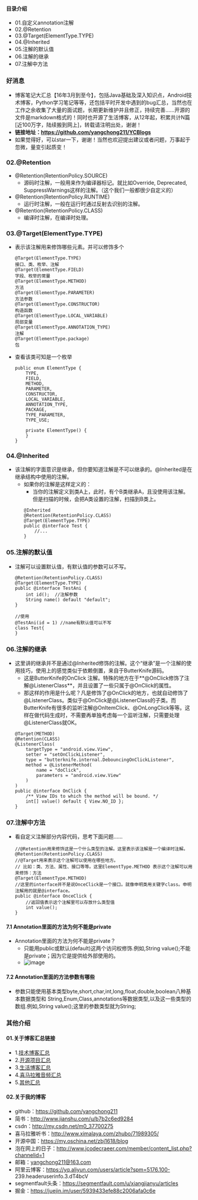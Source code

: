 #### 目录介绍
- 01.自定义annotation注解
- 02.@Retention
- 03.@Target(ElementType.TYPE)
- 04.@Inherited
- 05.注解的默认值
- 06.注解的继承
- 07.注解中方法




### 好消息
- 博客笔记大汇总【16年3月到至今】，包括Java基础及深入知识点，Android技术博客，Python学习笔记等等，还包括平时开发中遇到的bug汇总，当然也在工作之余收集了大量的面试题，长期更新维护并且修正，持续完善……开源的文件是markdown格式的！同时也开源了生活博客，从12年起，积累共计N篇[近100万字，陆续搬到网上]，转载请注明出处，谢谢！
- **链接地址：https://github.com/yangchong211/YCBlogs**
- 如果觉得好，可以star一下，谢谢！当然也欢迎提出建议或者问题，万事起于忽微，量变引起质变！



### 02.@Retention
- @Retention(RetentionPolicy.SOURCE)
    - 源码时注解，一般用来作为编译器标记。就比如Override, Deprecated, SuppressWarnings这样的注解。（这个我们一般都很少自定义的）
- @Retention(RetentionPolicy.RUNTIME)
    - 运行时注解，一般在运行时通过反射去识别的注解。
- @Retention(RetentionPolicy.CLASS)
    - 编译时注解，在编译时处理。


### 03.@Target(ElementType.TYPE)
- 表示该注解用来修饰哪些元素。并可以修饰多个
    ```
    @Target(ElementType.TYPE)
    接口、类、枚举、注解
    @Target(ElementType.FIELD)
    字段、枚举的常量
    @Target(ElementType.METHOD)
    方法
    @Target(ElementType.PARAMETER)
    方法参数
    @Target(ElementType.CONSTRUCTOR)
    构造函数
    @Target(ElementType.LOCAL_VARIABLE)
    局部变量
    @Target(ElementType.ANNOTATION_TYPE)
    注解
    @Target(ElementType.package)
    包
    ```
- 查看该类可知是一个枚举
    ```
    public enum ElementType {
        TYPE,
        FIELD,
        METHOD,
        PARAMETER,
        CONSTRUCTOR,
        LOCAL_VARIABLE,
        ANNOTATION_TYPE,
        PACKAGE,
        TYPE_PARAMETER,
        TYPE_USE;
    
        private ElementType() {
        }
    }
    ```



### 04.@Inherited
- 该注解的字面意识是继承，但你要知道注解是不可以继承的。@Inherited是在继承结构中使用的注解。
    - 如果你的注解是这样定义的：
        - 当你的注解定义到类A上，此时，有个B类继承A，且没使用该注解。但是扫描的时候，会把A类设置的注解，扫描到B类上。
        ```
        @Inherited
        @Retention(RetentionPolicy.CLASS)
        @Target(ElementType.TYPE)
        public @interface Test {
        	//...
        }
        ```

### 05.注解的默认值
- 注解可以设置默认值，有默认值的参数可以不写。
    ```
    @Retention(RetentionPolicy.CLASS)
    @Target(ElementType.TYPE)
    public @interface TestAni {
        int id();  //注解参数
        String name() default "default";
    }
    
    //使用
    @TestAni(id = 1) //name有默认值可以不写
    class Test{
    }
    ```

### 06.注解的继承
- 这里讲的继承并不是通过@Inherited修饰的注解。这个“继承”是一个注解的使用技巧，使用上的感觉类似于依赖倒置，来自于ButterKnife源码。
    - 这是ButterKnife的OnClick 注解。特殊的地方在于**@OnClick修饰了注解@ListenerClass**，并且设置了一些只属于@OnClick的属性。
    - 那这样的作用是什么呢？凡是修饰了@OnClick的地方，也就自动修饰了@ListenerClass。类似于@OnClick是@ListenerClass的子类。而ButterKnife有很多的监听注解@OnItemClick、@OnLongClick等等。这样在做代码生成时，不需要再单独考虑每一个监听注解，只需要处理@ListenerClass就OK。
    ```
    @Target(METHOD)
    @Retention(CLASS)
    @ListenerClass(
        targetType = "android.view.View",
    	setter = "setOnClickListener",
    	type = "butterknife.internal.DebouncingOnClickListener",
    	method = @ListenerMethod(
        	name = "doClick",
        	parameters = "android.view.View"
    	)
    )
    public @interface OnClick {
    	/** View IDs to which the method will be bound. */
    	int[] value() default { View.NO_ID };
    }
    ```


### 07.注解中方法
- 看自定义注解部分内容代码，思考下面问题……
    ```
    //@Retention用来修饰这是一个什么类型的注解。这里表示该注解是一个编译时注解。
    @Retention(RetentionPolicy.CLASS)
    //@Target用来表示这个注解可以使用在哪些地方。
    // 比如：类、方法、属性、接口等等。这里ElementType.METHOD 表示这个注解可以用来修饰：方法
    @Target(ElementType.METHOD)
    //这里的interface并不是说OnceClick是一个接口。就像申明类用关键字class。申明注解用的就是@interface。
    public @interface OnceClick {
        //返回值表示这个注解里可以存放什么类型值
        int value();
    }
    ```

#### 7.1 Annotation里面的方法为何不能是private
- Annotation里面的方法为何不能是private？
    - 只能用public或默认(default)这两个访问权修饰.例如,String value();不能是private；因为它是提供给外部使用的。
    - ![image](https://upload-images.jianshu.io/upload_images/4432347-3c8745c4458fa30c.png?imageMogr2/auto-orient/strip%7CimageView2/2/w/1240)


#### 7.2 Annotation里面的方法参数有哪些
- 参数只能使用基本类型byte,short,char,int,long,float,double,boolean八种基本数据类型和 String,Enum,Class,annotations等数据类型,以及这一些类型的数组.例如,String value();这里的参数类型就为String;　





### 其他介绍
#### 01.关于博客汇总链接
- 1.[技术博客汇总](https://www.jianshu.com/p/614cb839182c)
- 2.[开源项目汇总](https://blog.csdn.net/m0_37700275/article/details/80863574)
- 3.[生活博客汇总](https://blog.csdn.net/m0_37700275/article/details/79832978)
- 4.[喜马拉雅音频汇总](https://www.jianshu.com/p/f665de16d1eb)
- 5.[其他汇总](https://www.jianshu.com/p/53017c3fc75d)



#### 02.关于我的博客
- github：https://github.com/yangchong211
- 简书：http://www.jianshu.com/u/b7b2c6ed9284
- csdn：http://my.csdn.net/m0_37700275
- 喜马拉雅听书：http://www.ximalaya.com/zhubo/71989305/
- 开源中国：https://my.oschina.net/zbj1618/blog
- 泡在网上的日子：http://www.jcodecraeer.com/member/content_list.php?channelid=1
- 邮箱：yangchong211@163.com
- 阿里云博客：https://yq.aliyun.com/users/article?spm=5176.100- 239.headeruserinfo.3.dT4bcV
- segmentfault头条：https://segmentfault.com/u/xiangjianyu/articles
- 掘金：https://juejin.im/user/5939433efe88c2006afa0c6e







